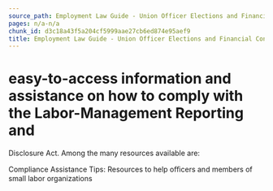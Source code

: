 ```yaml
---
source_path: Employment Law Guide - Union Officer Elections and Financial Controls.md
pages: n/a-n/a
chunk_id: d3c18a43f5a204cf5999aae27cb6ed874e95aef9
title: Employment Law Guide - Union Officer Elections and Financial Controls
---
```

# easy-to-access information and assistance on how to comply with the Labor-Management Reporting and

Disclosure Act. Among the many resources available are:

Compliance Assistance Tips: Resources to help oﬃcers and members of small labor organizations
